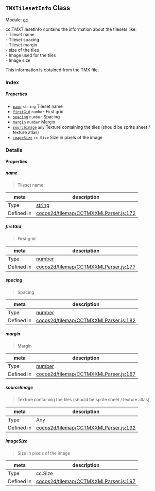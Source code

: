 ## `TMXTilesetInfo` Class



Module: [cc](../modules/cc.md)


<p>cc.TMXTilesetInfo contains the information about the tilesets like: <br />
- Tileset name<br />
- Tileset spacing<br />
- Tileset margin<br />
- size of the tiles<br />
- Image used for the tiles<br />
- Image size<br />

This information is obtained from the TMX file. </p>



### Index

##### Properties

  - [`name`](#name) `string` Tileset name
  - [`firstGid`](#firstgid) `number` First grid
  - [`spacing`](#spacing) `number` Spacing
  - [`margin`](#margin) `number` Margin
  - [`sourceImage`](#sourceimage) `any` Texture containing the tiles (should be sprite sheet / texture atlas)
  - [`imageSize`](#imagesize) `cc.Size` Size in pixels of the image





### Details


#### Properties


##### name

> Tileset name

| meta | description |
|------|-------------|
| Type | <a href="https://developer.mozilla.org/en/JavaScript/Reference/Global_Objects/String" class="crosslink external" target="_blank">string</a> |
| Defined in | [cocos2d/tilemap/CCTMXXMLParser.js:172](https://github.com/cocos-creator/engine/blob/efe6330ab64803299d3b7fecde039ffed2d9e696/cocos2d/tilemap/CCTMXXMLParser.js#L172) |



##### firstGid

> First grid

| meta | description |
|------|-------------|
| Type | <a href="https://developer.mozilla.org/en/JavaScript/Reference/Global_Objects/Number" class="crosslink external" target="_blank">number</a> |
| Defined in | [cocos2d/tilemap/CCTMXXMLParser.js:177](https://github.com/cocos-creator/engine/blob/efe6330ab64803299d3b7fecde039ffed2d9e696/cocos2d/tilemap/CCTMXXMLParser.js#L177) |



##### spacing

> Spacing

| meta | description |
|------|-------------|
| Type | <a href="https://developer.mozilla.org/en/JavaScript/Reference/Global_Objects/Number" class="crosslink external" target="_blank">number</a> |
| Defined in | [cocos2d/tilemap/CCTMXXMLParser.js:182](https://github.com/cocos-creator/engine/blob/efe6330ab64803299d3b7fecde039ffed2d9e696/cocos2d/tilemap/CCTMXXMLParser.js#L182) |



##### margin

> Margin

| meta | description |
|------|-------------|
| Type | <a href="https://developer.mozilla.org/en/JavaScript/Reference/Global_Objects/Number" class="crosslink external" target="_blank">number</a> |
| Defined in | [cocos2d/tilemap/CCTMXXMLParser.js:187](https://github.com/cocos-creator/engine/blob/efe6330ab64803299d3b7fecde039ffed2d9e696/cocos2d/tilemap/CCTMXXMLParser.js#L187) |



##### sourceImage

> Texture containing the tiles (should be sprite sheet / texture atlas)

| meta | description |
|------|-------------|
| Type | Any |
| Defined in | [cocos2d/tilemap/CCTMXXMLParser.js:192](https://github.com/cocos-creator/engine/blob/efe6330ab64803299d3b7fecde039ffed2d9e696/cocos2d/tilemap/CCTMXXMLParser.js#L192) |



##### imageSize

> Size in pixels of the image

| meta | description |
|------|-------------|
| Type | cc.Size |
| Defined in | [cocos2d/tilemap/CCTMXXMLParser.js:197](https://github.com/cocos-creator/engine/blob/efe6330ab64803299d3b7fecde039ffed2d9e696/cocos2d/tilemap/CCTMXXMLParser.js#L197) |







